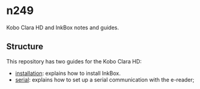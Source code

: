 # n249
Kobo Clara HD and InkBox notes and guides.

## Structure

This repository has two guides for the Kobo Clara HD:
- [installation](installation.md): explains how to install InkBox.
- [serial](serial.md): explains how to set up a serial communication with the e-reader;
